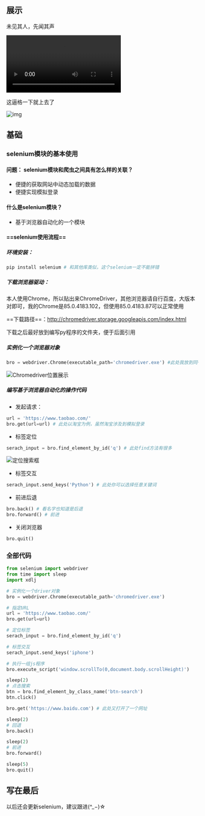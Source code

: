 ## 展示

未见其人，先闻其声

<video src="https://5015060987.oss-cn-beijing.aliyuncs.com/video/selenium%E5%B1%95%E7%A4%BA.mp4"></video>

这逼格一下就上去了



![img](https://5015060987.oss-cn-beijing.aliyuncs.com/img/068B3DC1.gif)

## 基础

### selenium模块的基本使用

#### 问题： selenium模块和爬虫之间具有怎么样的关联？

- 便捷的获取网站中动态加载的数据
- 便捷实现模拟登录

#### 什么是selenium模块？

- 基于浏览器自动化的一个模块

#### ==selenium使用流程==

##### 环境安装：

```python
pip install selenium # 和其他库类似，这个selenium一定不能拼错
```

##### 下载浏览器驱动：

本人使用Chrome，所以贴出来ChromeDriver，其他浏览器请自行百度，大版本对即可，我的Chrome是85.0.4183.102，但使用85.0.4183.87可以正常使用

==下载路径==：http://chromedriver.storage.googleapis.com/index.html 

下载之后最好放到编写py程序的文件夹，便于后面引用

##### 实例化一个浏览器对象

```python
bro = webdriver.Chrome(executable_path='chromedriver.exe') #此处我放到同一文件夹下
```

![Chromedriver位置展示](https://5015060987.oss-cn-beijing.aliyuncs.com/img/image-20200911163442458.png)

##### 编写基于浏览器自动化的操作代码

- 发起请求：

```python
url = 'https://www.taobao.com/'
bro.get(url=url) # 此处以淘宝为例，虽然淘宝涉及到模拟登录
```

- 标签定位

```python 
serach_input = bro.find_element_by_id('q') # 此处find方法有很多
```

![定位搜索框](https://5015060987.oss-cn-beijing.aliyuncs.com/img/image-20200911163802865.png)

- 标签交互

```python
serach_input.send_keys('Python') # 此处你可以选择任意关键词
```

- 前进后退

```python
bro.back() # 看名字也知道是后退
bro.forward() # 前进
```

- 关闭浏览器

```python 
bro.quit()
```

### 全部代码

```python 
from selenium import webdriver
from time import sleep
import xdlj

# 实例化一个driver对象
bro = webdriver.Chrome(executable_path='chromedriver.exe')

# 指定URL
url = 'https://www.taobao.com/'
bro.get(url=url)

# 定位标签
serach_input = bro.find_element_by_id('q')

# 标签交互
serach_input.send_keys('iphone')

# 执行一组js程序
bro.execute_script('window.scrollTo(0,document.body.scrollHeight)')

sleep(2)
# 点击搜索
btn = bro.find_element_by_class_name('btn-search')
btn.click()

bro.get('https://www.baidu.com') # 此处又打开了一个网址

sleep(2)
# 回退
bro.back()

sleep(2)
# 前进
bro.forward()

sleep(5)
bro.quit()

```

## 写在最后

以后还会更新selenium，建议跟进(^_−)☆